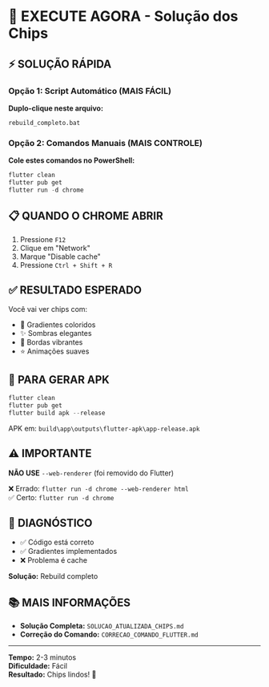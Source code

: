 # 🚀 EXECUTE AGORA - Solução dos Chips

## ⚡ SOLUÇÃO RÁPIDA

### Opção 1: Script Automático (MAIS FÁCIL)

**Duplo-clique neste arquivo:**
```
rebuild_completo.bat
```

### Opção 2: Comandos Manuais (MAIS CONTROLE)

**Cole estes comandos no PowerShell:**

```powershell
flutter clean
flutter pub get
flutter run -d chrome
```

## 📋 QUANDO O CHROME ABRIR

1. Pressione `F12`
2. Clique em "Network"
3. Marque "Disable cache"
4. Pressione `Ctrl + Shift + R`

## ✅ RESULTADO ESPERADO

Você vai ver chips com:
- 💫 Gradientes coloridos
- ✨ Sombras elegantes
- 🎨 Bordas vibrantes
- ⭐ Animações suaves

## 📱 PARA GERAR APK

```powershell
flutter clean
flutter pub get
flutter build apk --release
```

APK em: `build\app\outputs\flutter-apk\app-release.apk`

## ⚠️ IMPORTANTE

**NÃO USE** `--web-renderer` (foi removido do Flutter)

❌ Errado: `flutter run -d chrome --web-renderer html`  
✅ Certo: `flutter run -d chrome`

## 🎯 DIAGNÓSTICO

- ✅ Código está correto
- ✅ Gradientes implementados
- ❌ Problema é cache

**Solução:** Rebuild completo

## 📚 MAIS INFORMAÇÕES

- **Solução Completa:** `SOLUCAO_ATUALIZADA_CHIPS.md`
- **Correção do Comando:** `CORRECAO_COMANDO_FLUTTER.md`

---

**Tempo:** 2-3 minutos  
**Dificuldade:** Fácil  
**Resultado:** Chips lindos! 🎨

